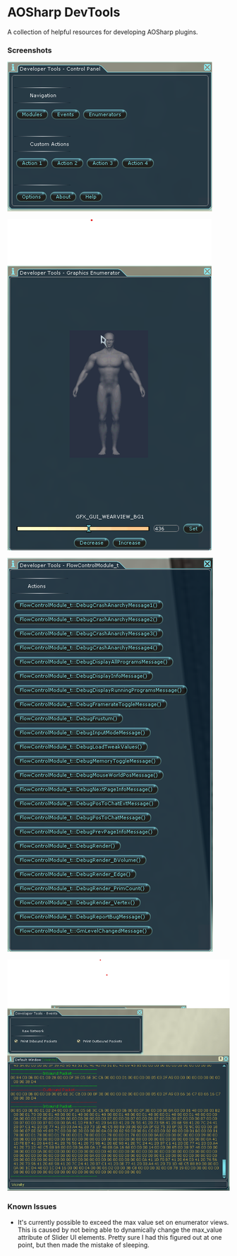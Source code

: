 # AOSharp DevTools

A collection of helpful resources for developing AOSharp plugins.

### Screenshots

![Main tool window](images/main_window.png)

![Enumerate graphics](images/graphics_enumerator.png)

![Launch functions from various modules](images/modules.png)

![Turn event monitoring on and off](images/events_window.png)

### Known Issues

* It's currently possible to exceed the max value set on enumerator views. This is caused by not being able to dynamically change the max_value attribute of Slider UI elements. Pretty sure I had this figured out at one point, but then made the mistake of sleeping.

